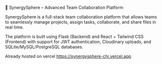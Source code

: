 🚀 SynergySphere – Advanced Team Collaboration Platform

SynergySphere is a full-stack team collaboration platform that allows teams to seamlessly manage projects, assign tasks, collaborate, and share files in real time.

The platform is built using Flask (Backend) and React + Tailwind CSS (Frontend) with support for JWT authentication, Cloudinary uploads, and SQLite/MySQL/PostgreSQL databases.




Already hosted on vercel 
https://synergysphere-chi.vercel.app
